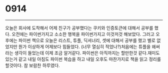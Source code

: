 # 0914
---

오늘은 회사에 도착해서 어제 친구가 공부했다는 쿠키와 인증토큰에 대해서 공부를 했다. 오전에는 파이썬가지고 소소한 행복을 파이썬가지고 이것저것 해보았다.
그러고 오후에는 파이썬 책으로 오늘은 리스트, 튜플, 딕셔너리, 셋에 대해서 공부를 했고 별로 없었지만 뭔가 이상하게 어제보다 힘들었다.
(너무 열심히 적었나?)처음에는 튜플을 왜써라는 생각이 들었는데 이제 조금 알거같다. 파이썬은 아직까지는 할만한것 같다.재미도 있는거 같고
내일 아침도 파이썬 복습을 하고 내일 오후도 마찬가지로 책을 읽고 정리를 할것이다. 참 보람찬 하루였다.